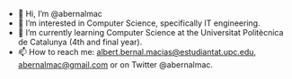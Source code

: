 - 👋 Hi, I’m @abernalmac
- 👀 I’m interested in Computer Science, specifically IT engineering. 
- 🌱 I’m currently learning Computer Science at the Universitat Politècnica de Catalunya (4th and final year). 
- 📫 How to reach me: albert.bernal.macias@estudiantat.upc.edu, abernalmac@gmail.com or on Twitter @abernalmac. 

<!---
abernalmac/abernalmac is a ✨ special ✨ repository because its `README.md` (this file) appears on your GitHub profile.
You can click the Preview link to take a look at your changes.
--->
